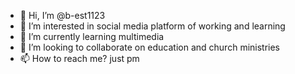 - 👋 Hi, I’m @b-est1123
- 👀 I’m interested in social media platform of working and learning
- 🌱 I’m currently learning multimedia
- 💞️ I’m looking to collaborate on education and church ministries
- 📫 How to reach me? just pm

<!---
b-est1123/b-est1123 is a ✨ special ✨ repository because its `README.md` (this file) appears on your GitHub profile.
You can click the Preview link to take a look at your changes.
--->
